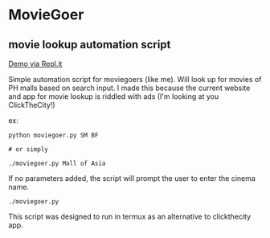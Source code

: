# MovieGoer 
## movie lookup automation script

[Demo via Repl.it](https://moviegoer.jereme.repl.run/)

Simple automation script for moviegoers (like me).
Will look up for movies of PH malls based on search input. I made this because the current website and app for movie lookup is riddled with ads (I'm looking at you ClickTheCity!)

ex: 
```
python moviegoer.py SM BF

# or simply

./moviegoer.py Mall of Asia

```

If no parameters added, the script will prompt the user to enter the cinema name. 

```
./moviegoer.py

```

This script was designed to run in termux as an alternative to clickthecity app.